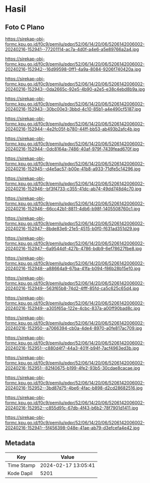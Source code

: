 # Hasil

## Foto C Plano

https://sirekap-obj-formc.kpu.go.id/f0c9/pemilu/pdpr/52/06/14/20/06/5206142006002-20240216-152941--77201114-ac7a-4d0f-a4e6-a5e89766a2a4.jpg

https://sirekap-obj-formc.kpu.go.id/f0c9/pemilu/pdpr/52/06/14/20/06/5206142006002-20240216-152942--16d99598-0ff1-4a9a-8084-9206f740420a.jpg

https://sirekap-obj-formc.kpu.go.id/f0c9/pemilu/pdpr/52/06/14/20/06/5206142006002-20240216-152943--0da2665c-92e5-4b90-a2e5-e38c4ebd8b9a.jpg

https://sirekap-obj-formc.kpu.go.id/f0c9/pemilu/pdpr/52/06/14/20/06/5206142006002-20240216-152943--30bc00e3-3bbd-4c10-85b1-a4e490cf5187.jpg

https://sirekap-obj-formc.kpu.go.id/f0c9/pemilu/pdpr/52/06/14/20/06/5206142006002-20240216-152944--4e2fc05f-b780-44ff-bb53-ab493b2afc4b.jpg

https://sirekap-obj-formc.kpu.go.id/f0c9/pemilu/pdpr/52/06/14/20/06/5206142006002-20240216-152944--0dc8164a-7486-40af-979f-7439fead670f.jpg

https://sirekap-obj-formc.kpu.go.id/f0c9/pemilu/pdpr/52/06/14/20/06/5206142006002-20240216-152945--d4e5ac57-b00e-41b8-a933-71dfe5c14296.jpg

https://sirekap-obj-formc.kpu.go.id/f0c9/pemilu/pdpr/52/06/14/20/06/5206142006002-20240216-152946--bf3f4733-c355-41dc-ab74-49dd748d4c70.jpg

https://sirekap-obj-formc.kpu.go.id/f0c9/pemilu/pdpr/52/06/14/20/06/5206142006002-20240216-152946--66cc42b1-8811-4db6-b98f-1405508760c1.jpg

https://sirekap-obj-formc.kpu.go.id/f0c9/pemilu/pdpr/52/06/14/20/06/5206142006002-20240216-152947--8bde83e6-21e5-4515-b0f0-f631ad351d29.jpg

https://sirekap-obj-formc.kpu.go.id/f0c9/pemilu/pdpr/52/06/14/20/06/5206142006002-20240216-152947--6a9544df-427b-4786-bdb9-6ef78627fbe8.jpg

https://sirekap-obj-formc.kpu.go.id/f0c9/pemilu/pdpr/52/06/14/20/06/5206142006002-20240216-152948--a88664a9-67ba-41fa-b094-f86b28b15e10.jpg

https://sirekap-obj-formc.kpu.go.id/f0c9/pemilu/pdpr/52/06/14/20/06/5206142006002-20240216-152949--563f65b8-74d2-4fff-85fd-ca5c625c65d4.jpg

https://sirekap-obj-formc.kpu.go.id/f0c9/pemilu/pdpr/52/06/14/20/06/5206142006002-20240216-152949--a305f65a-122e-4cbc-837a-a00ff90bad8c.jpg

https://sirekap-obj-formc.kpu.go.id/f0c9/pemilu/pdpr/52/06/14/20/06/5206142006002-20240216-152950--a7066394-cb0a-4de4-8970-a0fe817ac709.jpg

https://sirekap-obj-formc.kpu.go.id/f0c9/pemilu/pdpr/52/06/14/20/06/5206142006002-20240216-152951--c880d4f7-44a3-401f-b94f-7acf4963ed3b.jpg

https://sirekap-obj-formc.kpu.go.id/f0c9/pemilu/pdpr/52/06/14/20/06/5206142006002-20240216-152951--82f40675-b199-4fe2-93b5-30cdae8cacae.jpg

https://sirekap-obj-formc.kpu.go.id/f0c9/pemilu/pdpr/52/06/14/20/06/5206142006002-20240216-152952--3bd87d75-4be6-4fac-b898-d2cd28682516.jpg

https://sirekap-obj-formc.kpu.go.id/f0c9/pemilu/pdpr/52/06/14/20/06/5206142006002-20240216-152952--c855d91c-67db-4f43-b6b2-78f7901d1411.jpg

https://sirekap-obj-formc.kpu.go.id/f0c9/pemilu/pdpr/52/06/14/20/06/5206142006002-20240216-152941--5f456398-048e-41ae-ab79-d3efcefa4e42.jpg


## Metadata

| Key        | Value               |
| ---------- | ------------------- |
| Time Stamp | 2024-02-17 13:05:41 |
| Kode Dapil | 5201                |



